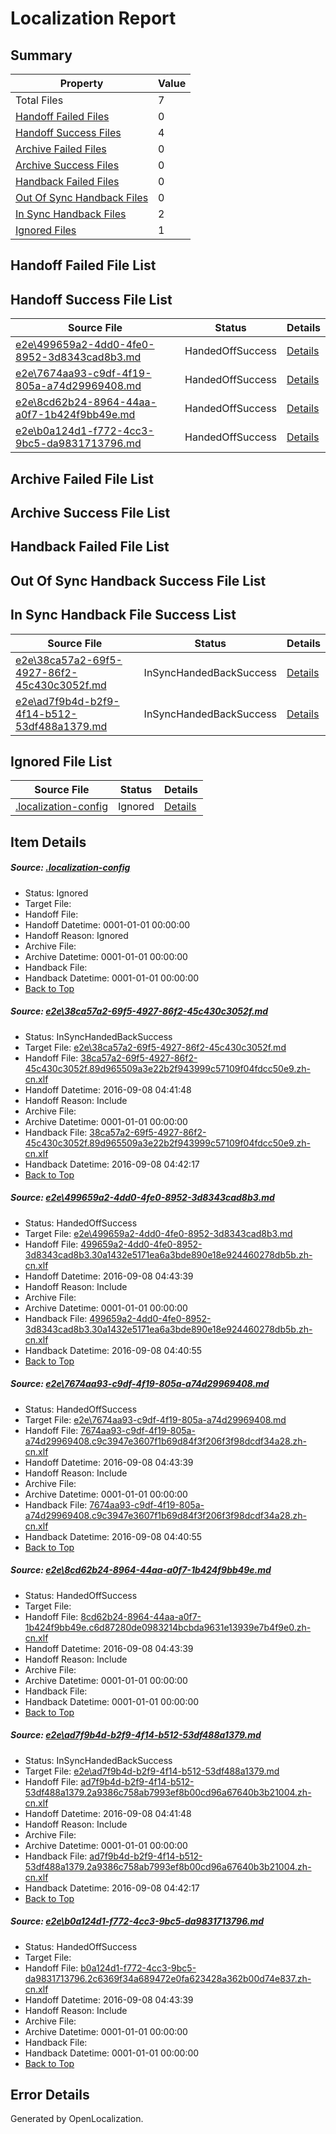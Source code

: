 # <a name='report-top'></a> Localization Report

## Summary
 Property | Value 
 -------- | ----- 
 Total Files | 7
[ Handoff Failed Files ](#handoff-failed-list)| 0
[ Handoff Success Files ](#handoff-success-list)| 4
[ Archive Failed Files ](#archive-failed-list)| 0
[ Archive Success Files ](#archive-success-list)| 0
[ Handback Failed Files ](#handback-failed-list)| 0
[ Out Of Sync Handback Files ](#outofsync-handback-success-list)| 0
[ In Sync Handback Files ](#insync-handback-success-list)| 2
[ Ignored Files ](#ignored-list)| 1

## <a name='handoff-failed-list'></a> Handoff Failed File List

## <a name='handoff-success-list'></a> Handoff Success File List
 Source File | Status | Details 
 ----------- | ------ | ------- 
 [e2e\499659a2-4dd0-4fe0-8952-3d8343cad8b3.md](https://github.com/OpenLocalizationTestOrg/ol-test0/blob/59428d0086bf77d6d03677392fac69a02ab0dacc/e2e/499659a2-4dd0-4fe0-8952-3d8343cad8b3.md) | HandedOffSuccess | [Details](#1b3b8d563bfbdeb1b88fcb0f71b12ebf8e21c5852)
 [e2e\7674aa93-c9df-4f19-805a-a74d29969408.md](https://github.com/OpenLocalizationTestOrg/ol-test0/blob/59428d0086bf77d6d03677392fac69a02ab0dacc/e2e/7674aa93-c9df-4f19-805a-a74d29969408.md) | HandedOffSuccess | [Details](#df13baf3d2e6ced276c20cdcc4277f2b3fecc2b33)
 [e2e\8cd62b24-8964-44aa-a0f7-1b424f9bb49e.md](https://github.com/OpenLocalizationTestOrg/ol-test0/blob/7da5a45c3f10750bbf41e42a3e2e01e8e1a13772/e2e/8cd62b24-8964-44aa-a0f7-1b424f9bb49e.md) | HandedOffSuccess | [Details](#cced832dfb694bd232b7715080e87f9f4aae8ebd4)
 [e2e\b0a124d1-f772-4cc3-9bc5-da9831713796.md](https://github.com/OpenLocalizationTestOrg/ol-test0/blob/7da5a45c3f10750bbf41e42a3e2e01e8e1a13772/e2e/b0a124d1-f772-4cc3-9bc5-da9831713796.md) | HandedOffSuccess | [Details](#54526f7ba02f09dca07edcbaa0af359f85d56f2a6)

## <a name='archive-failed-list'></a> Archive Failed File List

## <a name='archive-success-list'></a> Archive Success File List

## <a name='handback-failed-list'></a> Handback Failed File List

## <a name='outofsync-handback-success-list'></a> Out Of Sync Handback Success File List

## <a name='insync-handback-success-list'></a> In Sync Handback File Success List
 Source File | Status | Details 
 ----------- | ------ | ------- 
 [e2e\38ca57a2-69f5-4927-86f2-45c430c3052f.md](https://github.com/OpenLocalizationTestOrg/ol-test0/blob/d9c76b3efd6f4b41fe214ce7de60a2bb64014918/e2e/38ca57a2-69f5-4927-86f2-45c430c3052f.md) | InSyncHandedBackSuccess | [Details](#6ec8de4c72b92f2edc6517057f3bfba7949392471)
 [e2e\ad7f9b4d-b2f9-4f14-b512-53df488a1379.md](https://github.com/OpenLocalizationTestOrg/ol-test0/blob/d9c76b3efd6f4b41fe214ce7de60a2bb64014918/e2e/ad7f9b4d-b2f9-4f14-b512-53df488a1379.md) | InSyncHandedBackSuccess | [Details](#f17616d095face19b5708741f103b7bd658dc5425)

## <a name='ignored-list'></a> Ignored File List
 Source File | Status | Details 
 ----------- | ------ | ------- 
 [.localization-config](https://github.com/OpenLocalizationTestOrg/ol-test0/blob/7da5a45c3f10750bbf41e42a3e2e01e8e1a13772/.localization-config) | Ignored | [Details](#3d4f252ac210baf56311d7e97dcc2db10974dbd20)

## Item Details
##### <a name='3d4f252ac210baf56311d7e97dcc2db10974dbd20'></a> Source: [.localization-config](https://github.com/OpenLocalizationTestOrg/ol-test0/blob/7da5a45c3f10750bbf41e42a3e2e01e8e1a13772/.localization-config)
* Status: Ignored
* Target File: 
* Handoff File: 
* Handoff Datetime: 0001-01-01 00:00:00
* Handoff Reason: Ignored
* Archive File: 
* Archive Datetime: 0001-01-01 00:00:00
* Handback File: 
* Handback Datetime: 0001-01-01 00:00:00
* [Back to Top](#report-top)

##### <a name='6ec8de4c72b92f2edc6517057f3bfba7949392471'></a> Source: [e2e\38ca57a2-69f5-4927-86f2-45c430c3052f.md](https://github.com/OpenLocalizationTestOrg/ol-test0/blob/d9c76b3efd6f4b41fe214ce7de60a2bb64014918/e2e/38ca57a2-69f5-4927-86f2-45c430c3052f.md)
* Status: InSyncHandedBackSuccess
* Target File: [e2e\38ca57a2-69f5-4927-86f2-45c430c3052f.md](https://github.com/OpenLocalizationTestOrg/ol-test0-zhcn/blob/b609112a5c36e6a0acab8d727d2ed19fb05f2dc7/e2e/38ca57a2-69f5-4927-86f2-45c430c3052f.md)
* Handoff File: [38ca57a2-69f5-4927-86f2-45c430c3052f.89d965509a3e22b2f943999c57109f04fdcc50e9.zh-cn.xlf](https://github.com/OpenLocalizationTestOrg/ol-test0-handoff/blob/4f502c9a106e88e8496caa1dc980a1892d46f108/ol-handoff/OpenLocalizationTestOrg/ol-test0-zhcn/ci/ht/38ca57a2-69f5-4927-86f2-45c430c3052f.89d965509a3e22b2f943999c57109f04fdcc50e9.zh-cn.xlf)
* Handoff Datetime: 2016-09-08 04:41:48
* Handoff Reason: Include
* Archive File: 
* Archive Datetime: 0001-01-01 00:00:00
* Handback File: [38ca57a2-69f5-4927-86f2-45c430c3052f.89d965509a3e22b2f943999c57109f04fdcc50e9.zh-cn.xlf](https://github.com/OpenLocalizationTestOrg/ol-test0-handback/blob/fabf2909c3f313f1891197e4cadc89fa37a5c618/ol-handback/OpenLocalizationTestOrg/ol-test0-zhcn/ci/ht/38ca57a2-69f5-4927-86f2-45c430c3052f.89d965509a3e22b2f943999c57109f04fdcc50e9.zh-cn.xlf)
* Handback Datetime: 2016-09-08 04:42:17
* [Back to Top](#report-top)

##### <a name='1b3b8d563bfbdeb1b88fcb0f71b12ebf8e21c5852'></a> Source: [e2e\499659a2-4dd0-4fe0-8952-3d8343cad8b3.md](https://github.com/OpenLocalizationTestOrg/ol-test0/blob/59428d0086bf77d6d03677392fac69a02ab0dacc/e2e/499659a2-4dd0-4fe0-8952-3d8343cad8b3.md)
* Status: HandedOffSuccess
* Target File: [e2e\499659a2-4dd0-4fe0-8952-3d8343cad8b3.md](https://github.com/OpenLocalizationTestOrg/ol-test0-zhcn/blob/07f14ad00cab694adc1e6741b10b9a524488ba8f/e2e/499659a2-4dd0-4fe0-8952-3d8343cad8b3.md)
* Handoff File: [499659a2-4dd0-4fe0-8952-3d8343cad8b3.30a1432e5171ea6a3bde890e18e924460278db5b.zh-cn.xlf](https://github.com/OpenLocalizationTestOrg/ol-test0-handoff/blob/cd8e5ce6615d754a3b246d56e7915e1f8c536190/ol-handoff/OpenLocalizationTestOrg/ol-test0-zhcn/ci/low/499659a2-4dd0-4fe0-8952-3d8343cad8b3.30a1432e5171ea6a3bde890e18e924460278db5b.zh-cn.xlf)
* Handoff Datetime: 2016-09-08 04:43:39
* Handoff Reason: Include
* Archive File: 
* Archive Datetime: 0001-01-01 00:00:00
* Handback File: [499659a2-4dd0-4fe0-8952-3d8343cad8b3.30a1432e5171ea6a3bde890e18e924460278db5b.zh-cn.xlf](https://github.com/OpenLocalizationTestOrg/ol-test0-handback/blob/9e5fbcb0b1b574209e616d64d049d5ba825d152f/ol-handback/OpenLocalizationTestOrg/ol-test0-zhcn/ci/high/499659a2-4dd0-4fe0-8952-3d8343cad8b3.30a1432e5171ea6a3bde890e18e924460278db5b.zh-cn.xlf)
* Handback Datetime: 2016-09-08 04:40:55
* [Back to Top](#report-top)

##### <a name='df13baf3d2e6ced276c20cdcc4277f2b3fecc2b33'></a> Source: [e2e\7674aa93-c9df-4f19-805a-a74d29969408.md](https://github.com/OpenLocalizationTestOrg/ol-test0/blob/59428d0086bf77d6d03677392fac69a02ab0dacc/e2e/7674aa93-c9df-4f19-805a-a74d29969408.md)
* Status: HandedOffSuccess
* Target File: [e2e\7674aa93-c9df-4f19-805a-a74d29969408.md](https://github.com/OpenLocalizationTestOrg/ol-test0-zhcn/blob/07f14ad00cab694adc1e6741b10b9a524488ba8f/e2e/7674aa93-c9df-4f19-805a-a74d29969408.md)
* Handoff File: [7674aa93-c9df-4f19-805a-a74d29969408.c9c3947e3607f1b69d84f3f206f3f98dcdf34a28.zh-cn.xlf](https://github.com/OpenLocalizationTestOrg/ol-test0-handoff/blob/cd8e5ce6615d754a3b246d56e7915e1f8c536190/ol-handoff/OpenLocalizationTestOrg/ol-test0-zhcn/ci/low/7674aa93-c9df-4f19-805a-a74d29969408.c9c3947e3607f1b69d84f3f206f3f98dcdf34a28.zh-cn.xlf)
* Handoff Datetime: 2016-09-08 04:43:39
* Handoff Reason: Include
* Archive File: 
* Archive Datetime: 0001-01-01 00:00:00
* Handback File: [7674aa93-c9df-4f19-805a-a74d29969408.c9c3947e3607f1b69d84f3f206f3f98dcdf34a28.zh-cn.xlf](https://github.com/OpenLocalizationTestOrg/ol-test0-handback/blob/9e5fbcb0b1b574209e616d64d049d5ba825d152f/ol-handback/OpenLocalizationTestOrg/ol-test0-zhcn/ci/high/7674aa93-c9df-4f19-805a-a74d29969408.c9c3947e3607f1b69d84f3f206f3f98dcdf34a28.zh-cn.xlf)
* Handback Datetime: 2016-09-08 04:40:55
* [Back to Top](#report-top)

##### <a name='cced832dfb694bd232b7715080e87f9f4aae8ebd4'></a> Source: [e2e\8cd62b24-8964-44aa-a0f7-1b424f9bb49e.md](https://github.com/OpenLocalizationTestOrg/ol-test0/blob/7da5a45c3f10750bbf41e42a3e2e01e8e1a13772/e2e/8cd62b24-8964-44aa-a0f7-1b424f9bb49e.md)
* Status: HandedOffSuccess
* Target File: 
* Handoff File: [8cd62b24-8964-44aa-a0f7-1b424f9bb49e.c6d87280de0983214bcbda9631e13939e7b4f9e0.zh-cn.xlf](https://github.com/OpenLocalizationTestOrg/ol-test0-handoff/blob/cd8e5ce6615d754a3b246d56e7915e1f8c536190/ol-handoff/OpenLocalizationTestOrg/ol-test0-zhcn/ci/low/8cd62b24-8964-44aa-a0f7-1b424f9bb49e.c6d87280de0983214bcbda9631e13939e7b4f9e0.zh-cn.xlf)
* Handoff Datetime: 2016-09-08 04:43:39
* Handoff Reason: Include
* Archive File: 
* Archive Datetime: 0001-01-01 00:00:00
* Handback File: 
* Handback Datetime: 0001-01-01 00:00:00
* [Back to Top](#report-top)

##### <a name='f17616d095face19b5708741f103b7bd658dc5425'></a> Source: [e2e\ad7f9b4d-b2f9-4f14-b512-53df488a1379.md](https://github.com/OpenLocalizationTestOrg/ol-test0/blob/d9c76b3efd6f4b41fe214ce7de60a2bb64014918/e2e/ad7f9b4d-b2f9-4f14-b512-53df488a1379.md)
* Status: InSyncHandedBackSuccess
* Target File: [e2e\ad7f9b4d-b2f9-4f14-b512-53df488a1379.md](https://github.com/OpenLocalizationTestOrg/ol-test0-zhcn/blob/b609112a5c36e6a0acab8d727d2ed19fb05f2dc7/e2e/ad7f9b4d-b2f9-4f14-b512-53df488a1379.md)
* Handoff File: [ad7f9b4d-b2f9-4f14-b512-53df488a1379.2a9386c758ab7993ef8b00cd96a67640b3b21004.zh-cn.xlf](https://github.com/OpenLocalizationTestOrg/ol-test0-handoff/blob/4f502c9a106e88e8496caa1dc980a1892d46f108/ol-handoff/OpenLocalizationTestOrg/ol-test0-zhcn/ci/ht/ad7f9b4d-b2f9-4f14-b512-53df488a1379.2a9386c758ab7993ef8b00cd96a67640b3b21004.zh-cn.xlf)
* Handoff Datetime: 2016-09-08 04:41:48
* Handoff Reason: Include
* Archive File: 
* Archive Datetime: 0001-01-01 00:00:00
* Handback File: [ad7f9b4d-b2f9-4f14-b512-53df488a1379.2a9386c758ab7993ef8b00cd96a67640b3b21004.zh-cn.xlf](https://github.com/OpenLocalizationTestOrg/ol-test0-handback/blob/fabf2909c3f313f1891197e4cadc89fa37a5c618/ol-handback/OpenLocalizationTestOrg/ol-test0-zhcn/ci/ht/ad7f9b4d-b2f9-4f14-b512-53df488a1379.2a9386c758ab7993ef8b00cd96a67640b3b21004.zh-cn.xlf)
* Handback Datetime: 2016-09-08 04:42:17
* [Back to Top](#report-top)

##### <a name='54526f7ba02f09dca07edcbaa0af359f85d56f2a6'></a> Source: [e2e\b0a124d1-f772-4cc3-9bc5-da9831713796.md](https://github.com/OpenLocalizationTestOrg/ol-test0/blob/7da5a45c3f10750bbf41e42a3e2e01e8e1a13772/e2e/b0a124d1-f772-4cc3-9bc5-da9831713796.md)
* Status: HandedOffSuccess
* Target File: 
* Handoff File: [b0a124d1-f772-4cc3-9bc5-da9831713796.2c6369f34a689472e0fa623428a362b00d74e837.zh-cn.xlf](https://github.com/OpenLocalizationTestOrg/ol-test0-handoff/blob/cd8e5ce6615d754a3b246d56e7915e1f8c536190/ol-handoff/OpenLocalizationTestOrg/ol-test0-zhcn/ci/low/b0a124d1-f772-4cc3-9bc5-da9831713796.2c6369f34a689472e0fa623428a362b00d74e837.zh-cn.xlf)
* Handoff Datetime: 2016-09-08 04:43:39
* Handoff Reason: Include
* Archive File: 
* Archive Datetime: 0001-01-01 00:00:00
* Handback File: 
* Handback Datetime: 0001-01-01 00:00:00
* [Back to Top](#report-top)


## Error Details

Generated by OpenLocalization.
